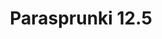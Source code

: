 ---
slug: parasprunki-125
title: Parasprunki 12.5
description: "Parasprunki 12.5 is an exciting online game. Play for free directly in your browser!"
icon: /images/popular_mods/Parasprunki 12.5.png
url: https://wowtbc.net/sprunkin/parasprunki-12-5/index.html
previewImage: /images/popular_mods/Parasprunki 12.5.png
type: popular mods

# SEO配置
seo:
  title: "Parasprunki 12.5 - Play Free Online Game | Fun Browser Games"
  description: "Parasprunki 12.5 - Play this fun online game for free in your browser. No download required!"
  ogImage: "/images/popular_mods/Parasprunki 12.5.png"
  keywords: "parasprunki-125, online game, browser game, free game, popular mods game, play online"

videoUrls:
  - https://www.youtube.com/embed/example1
  - https://www.youtube.com/embed/example2

whyPlay:
  title: "Why Play Parasprunki 12.5?"
  items:
    - "Immersive Gameplay: Parasprunki 12.5 offers an engaging and immersive gaming experience that will keep you entertained for hours"
    - "Challenging Levels: Test your skills with increasingly difficult challenges and obstacles"
    - "Beautiful Graphics: Enjoy stunning visuals and smooth animations that bring the game world to life"
    - "Regular Updates: New content and features are added regularly to keep the game fresh and exciting"
    - "Free to Play: Experience all the fun without spending a penny"
    - "Community Features: Connect with other players, share strategies, and compete for high scores"
    - "Cross-Platform: Play on any device with a web browser, no downloads required"

features:
  title: "Key Features of Parasprunki 12.5"
  image: "/images/popular_mods/Parasprunki 12.5.png"
  items:
    - "Intuitive Controls: Easy to learn controls make Parasprunki 12.5 accessible for players of all skill levels"
    - "Multiple Game Modes: Enjoy various gameplay options that provide different challenges and experiences"
    - "Character Customization: Personalize your gaming experience with unique characters and items"
    - "Achievement System: Complete special tasks to earn rewards and recognition"
    - "Leaderboards: Compete with players worldwide and see who can achieve the highest scores"

characteristics:
  title: "Game Characteristics"
  image: "/images/popular_mods/Parasprunki 12.5.png"
  items:
    - "Genre: Popular mods game with elements of strategy and skill"
    - "Difficulty: Suitable for both casual gamers and those seeking a challenge"
    - "Play Time: Quick sessions or extended gameplay, depending on your preference"
    - "Art Style: Vibrant and engaging visuals that enhance the gaming experience"
    - "Sound Design: Immersive audio that complements the gameplay perfectly"

info: "Parasprunki 12.5 is an exciting online game that offers players a unique and engaging gaming experience. With its intuitive controls, stunning visuals, and challenging gameplay, Parasprunki 12.5 provides hours of entertainment for players of all ages and skill levels. Whether you're looking for a quick gaming session during a break or an extended play session, Parasprunki 12.5 delivers an immersive experience that will keep you coming back for more. The game features multiple levels of increasing difficulty, ensuring that players are constantly challenged as they progress. With regular updates adding new content and features, Parasprunki 12.5 remains fresh and exciting, providing endless entertainment options for its growing community of players."

howToPlayIntro: "Welcome to Parasprunki 12.5! This guide will walk you through the basics and help you master the game. Whether you're a beginner or looking to improve your skills, these tips and instructions will enhance your gaming experience."

howToPlaySteps:
  - title: "Getting Started"
    description: "Begin your Parasprunki 12.5 adventure by familiarizing yourself with the controls. Use your keyboard or mouse to navigate through the game interface. The tutorial will guide you through the basic mechanics and help you understand the objectives."
  - title: "Understanding the Objectives"
    description: "In Parasprunki 12.5, your main goal is to progress through levels by completing specific objectives. Each level presents unique challenges that require different strategies and approaches."
  - title: "Mastering the Controls"
    description: "Practice using the controls to improve your precision and reaction time. Parasprunki 12.5 requires quick reflexes and strategic thinking to overcome obstacles and defeat opponents."
  - title: "Utilizing Power-ups"
    description: "Collect power-ups throughout the game to enhance your abilities and overcome difficult challenges. Each power-up offers unique advantages that can be crucial for success."
  - title: "Developing Strategies"
    description: "As you progress in Parasprunki 12.5, develop effective strategies for different scenarios. Analyze patterns, anticipate challenges, and adapt your approach to maximize your performance."

faq:
  title: "Frequently Asked Questions about Parasprunki 12.5"
  items:
    - question: "Is Parasprunki 12.5 free to play?"
      answer: "Yes, Parasprunki 12.5 is completely free to play directly in your web browser. No downloads or purchases are required to enjoy the full game experience."
    - question: "Can I play Parasprunki 12.5 on mobile devices?"
      answer: "Yes, Parasprunki 12.5 is optimized for both desktop and mobile play. You can enjoy the game on any device with a web browser and internet connection."
    - question: "Are there any in-game purchases?"
      answer: "While Parasprunki 12.5 is free to play, there may be optional in-game purchases available for cosmetic items or additional features that don't affect core gameplay."
    - question: "How often is Parasprunki 12.5 updated?"
      answer: "The developers regularly update Parasprunki 12.5 with new content, features, and improvements based on player feedback and game performance."
    - question: "Can I play Parasprunki 12.5 offline?"
      answer: "Currently, Parasprunki 12.5 requires an internet connection to play as it's a browser-based online game."
    - question: "Is Parasprunki 12.5 suitable for children?"
      answer: "Yes, Parasprunki 12.5 is designed to be family-friendly and suitable for players of all ages."
    - question: "How do I report bugs or issues?"
      answer: "If you encounter any problems while playing Parasprunki 12.5, you can report them through the game's support page or contact the developers directly through their website."
    - question: "Still Have Questions?"
      answer: "If you have additional questions about Parasprunki 12.5 that aren't covered in this FAQ, please visit our support center or contact our customer service team for assistance."
---